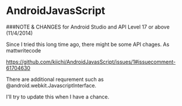 AndroidJavasScript
==================

###NOTE & CHANGES for Android Studio and API Level 17 or above (11/4/2014)

Since I tried this long time ago, there might be some API chages. As mattwritecode

https://github.com/kiichi/AndroidJavasScript/issues/1#issuecomment-61704630

There are additional requrement such as @android.webkit.JavascriptInterface. 

I'll try to update this when I have a chance.

